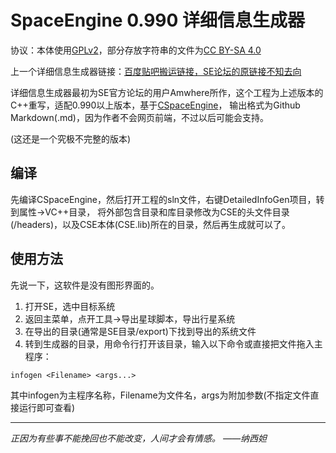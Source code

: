 # SpaceEngine 0.990 详细信息生成器

协议：本体使用[GPLv2](https://www.gnu.org/licenses/licenses.html)，部分存放字符串的文件为[CC BY-SA 4.0](https://creativecommons.org/licenses)

上一个详细信息生成器链接：[百度贴吧搬运链接，SE论坛的原链接不知去向](https://tieba.baidu.com/p/4458618242)

详细信息生成器最初为SE官方论坛的用户Amwhere所作，这个工程为上述版本的C++重写，适配0.990以上版本，基于[CSpaceEngine](https://github.com/StellarDX/CSpaceEngine-Project)，
输出格式为Github Markdown(.md)，因为作者不会网页前端，不过以后可能会支持。

(这还是一个究极不完整的版本)

## 编译
先编译CSpaceEngine，然后打开工程的sln文件，右键DetailedInfoGen项目，转到属性->VC++目录，
将外部包含目录和库目录修改为CSE的头文件目录(/headers)，以及CSE本体(CSE.lib)所在的目录，然后再生成就可以了。

## 使用方法
先说一下，这软件是没有图形界面的。
1. 打开SE，选中目标系统
2. 返回主菜单，点开工具->导出星球脚本，导出行星系统
3. 在导出的目录(通常是SE目录/export)下找到导出的系统文件
4. 转到生成器的目录，用命令行打开该目录，输入以下命令或直接把文件拖入主程序：
```
infogen <Filename> <args...>
```
其中infogen为主程序名称，Filename为文件名，args为附加参数(不指定文件直接运行即可查看)

----------
*正因为有些事不能挽回也不能改变，人间才会有情感。 ——纳西妲*

